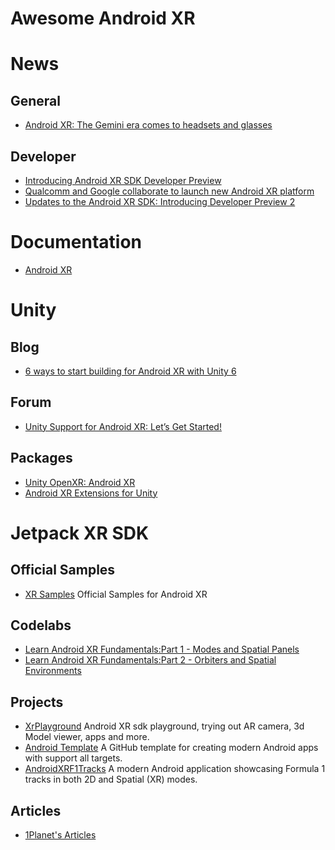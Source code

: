 # Awesome Android XR
 
# News
## General
- [Android XR: The Gemini era comes to headsets and glasses](https://blog.google/products/android/android-xr/)
## Developer
- [Introducing Android XR SDK Developer Preview](https://android-developers.googleblog.com/2024/12/introducing-android-xr-sdk-developer-preview.html)
- [Qualcomm and Google collaborate to launch new Android XR platform](https://www.qualcomm.com/developer/blog/2024/12/qualcomm-google-collaborate-to-launch-android-xr-platform)
- [Updates to the Android XR SDK: Introducing Developer Preview 2](https://android-developers.googleblog.com/2025/05/updates-to-android-xr-sdk-developer-preview.html)
# Documentation
- [Android XR](https://developer.android.com/develop/xr/)

# Unity
## Blog
- [6 ways to start building for Android XR with Unity 6](https://unity.com/blog/6-ways-to-start-building-for-android-xr-with-unity-6)
## Forum
- [Unity Support for Android XR: Let’s Get Started!](https://discussions.unity.com/t/unity-support-for-android-xr-let-s-get-started/1566527)
## Packages
- [Unity OpenXR: Android XR](https://docs.unity3d.com/Packages/com.unity.xr.androidxr-openxr@0.4/manual/index.html)
- [Android XR Extensions for Unity](https://github.com/android/android-xr-unity-package)

# Jetpack XR SDK
## Official Samples
- [XR Samples](https://github.com/android/xr-samples) Official Samples for Android XR
## Codelabs
- [Learn Android XR Fundamentals:Part 1 - Modes and Spatial Panels](https://developer.android.com/codelabs/xr-fundamentals-part-1)
- [Learn Android XR Fundamentals:Part 2 - Orbiters and Spatial Environments](https://developer.android.com/codelabs/xr-fundamentals-part-2)
## Projects
- [XrPlayground](https://github.com/Kashif-E/XrPlayground) Android XR sdk playground, trying out AR camera, 3d Model viewer, apps and more.
- [Android Template](https://github.com/michaelbel/android-template) A GitHub template for creating modern Android apps with support all targets.
- [AndroidXRF1Tracks](https://github.com/kaaneneskpc/AndroidXRF1Tracks) A modern Android application showcasing Formula 1 tracks in both 2D and Spatial (XR) modes.
## Articles
- [1Planet's Articles](https://1planet.co.jp/tech-blog/category/AndroidXR)
